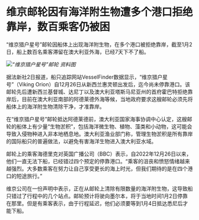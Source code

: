 # 维京邮轮因有海洋附生物遭多个港口拒绝靠岸，数百乘客仍被困

“维京猎户星号”邮轮因船体上出现海洋附生物，在多个港口被拒绝靠岸，截至1月2日，船上数百名乘客滞留在澳大利亚外海，已经7天下不了船。

![](https://inews.gtimg.com/newsapp_bt/0/15590026217/1000)_“维京猎户星号”邮轮 资料图_

据法新社2日报道，船只追踪网站VesselFinder数据显示，“维京猎户星号”（Viking
Orion）自12月26日从新西兰惠灵顿出发后，迄今尚未停靠港口。该邮轮先后遭新西兰基督城、达尼丁以及澳大利亚塔斯马尼亚州的首府霍巴特拒绝靠岸后，目前在澳大利亚南部的阿德莱德外海等候，当地政府要求这艘邮轮必须先将船体上的海洋附生物清除干净，才准靠岸。

在“维京猎户星号”邮轮抵达阿德莱德前，澳大利亚国家海事协调中心认定，这艘邮轮的船体上有少量“生物淤积”，包括海洋微生物、植物、藻类和小动物，这可能会导致入侵物种进入非本地栖息地。澳大利亚渔业部门称，管理生物淤积是所有靠岸的国际船只的普遍做法，以避免有害海洋生物进入澳大利亚水域。

邮轮上的乘客海德里克对英国广播公司（BBC）表示，自2022年12月26日以来，他们一直无法下船，已经错过四个预定的停靠港口。“乘客的沮丧和愤怒情绪越来越强烈。大多数乘客在努力让自己享受更长的海上时光，但我们期待的是在四个港口的短途旅行。”

维京公司在一份声明中表示，正在从邮轮上清除有限数量的海洋附生物，这导致船只错过了行程中的几个站点。邮轮预计将驶向墨尔本，将于当地时间1月2日停靠在那里。但是有乘客表示，由于行程延迟，他们必须要等到1月4日抵达悉尼后才能下船。

